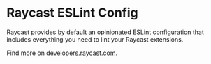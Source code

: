 # Raycast ESLint Config

Raycast provides by default an opinionated ESLint configuration that includes everything you need to lint your Raycast extensions.

Find more on [developers.raycast.com](https://developers.raycast.com/tools/eslint).